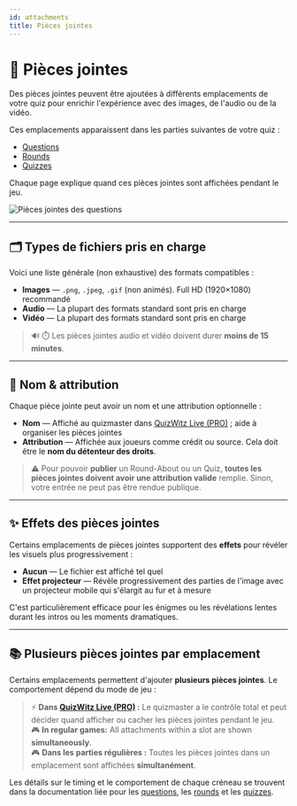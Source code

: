 ```yaml
---
id: attachments
title: Pièces jointes
---
```


# 📎 Pièces jointes

Des pièces jointes peuvent être ajoutées à différents emplacements de votre quiz pour enrichir l'expérience avec des images, de l'audio ou de la vidéo.

Ces emplacements apparaissent dans les parties suivantes de votre quiz :

- [Questions](../editor/005-writing-questions.md)
- [Rounds](../editor/008-round-options.md)
- [Quizzes](../editor/007-quiz-options.md)

Chaque page explique quand ces pièces jointes sont affichées pendant le jeu.

![Pièces jointes des questions](/images/edit-question.png)

---

## 🗂️ Types de fichiers pris en charge

Voici une liste générale (non exhaustive) des formats compatibles :

- **Images** — `.png`, `.jpeg`, `.gif` (non animés). Full HD (1920×1080) recommandé
- **Audio** — La plupart des formats standard sont pris en charge
- **Vidéo** — La plupart des formats standard sont pris en charge

> 🔊 ⏱️ Les pièces jointes audio et vidéo doivent durer **moins de 15 minutes**.

---

## 📝 Nom & attribution

Chaque pièce jointe peut avoir un nom et une attribution optionnelle :

- **Nom** — Affiché au quizmaster dans [QuizWitz Live (PRO)](../quizmaster/001-introduction.md) ; aide à organiser les pièces jointes
- **Attribution** — Affichée aux joueurs comme crédit ou source. Cela doit être le **nom du détenteur des droits**.

> ⚠️ Pour pouvoir **publier** un Round-About ou un Quiz, **toutes les pièces jointes doivent avoir une attribution valide** remplie. Sinon, votre entrée ne peut pas être rendue publique.

---

## ✨ Effets des pièces jointes

Certains emplacements de pièces jointes supportent des **effets** pour révéler les visuels plus progressivement :

- **Aucun** — Le fichier est affiché tel quel
- **Effet projecteur** — Révèle progressivement des parties de l'image avec un projecteur mobile qui s'élargit au fur et à mesure

C'est particulièrement efficace pour les énigmes ou les révélations lentes durant les intros ou les moments dramatiques.

---

## 📚 Plusieurs pièces jointes par emplacement

Certains emplacements permettent d'ajouter **plusieurs pièces jointes**. Le comportement dépend du mode de jeu :

> ⚡ **Dans [QuizWitz Live (PRO)](../quizmaster/001-introduction.md) :** Le quizmaster a le contrôle total et peut décider quand afficher ou cacher les pièces jointes pendant le jeu.\
> 🎮 **In regular games:** All attachments within a slot are shown **simultaneously**.\
> 🎮 **Dans les parties régulières :** Toutes les pièces jointes dans un emplacement sont affichées **simultanément**.

Les détails sur le timing et le comportement de chaque créneau se trouvent dans la documentation liée pour les [questions](../editor/015-importing-questions.md), les [rounds](../editor/008-round-options.md) et les [quizzes](../editor/007-quiz-options.md).
